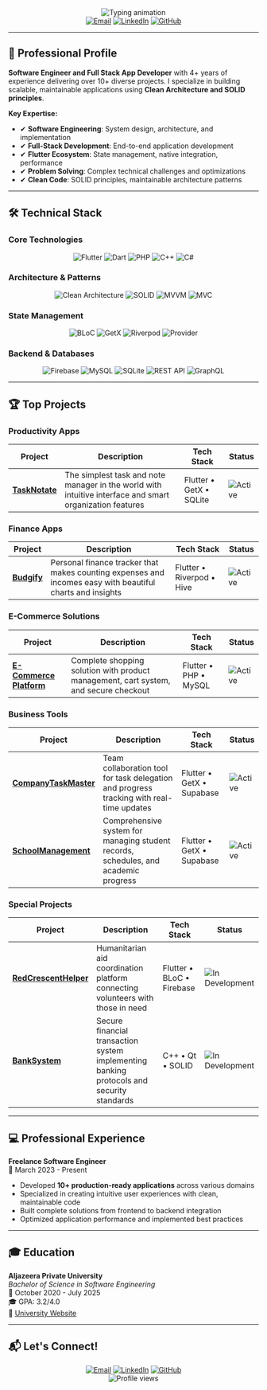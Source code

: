 <div align="center">
  <img src="https://readme-typing-svg.demolab.com?font=Fira+Code&weight=600&size=35&duration=3000&pause=1000&color=3390FF&center=true&vCenter=true&width=600&lines=Mohammed+Abdullkareem;Software+Engineer;Full+Stack+App+Developer;Problem+Solver;Clean+Code+Advocate" alt="Typing animation" />
</div>

<div align="center">
  <a href="mailto:sonsabdulkareem@gmail.com" target="_blank"><img src="https://img.shields.io/badge/Email-D14836?style=for-the-badge&logo=gmail&logoColor=white" alt="Email"></a>
  <a href="https://www.linkedin.com/in/mohammed-abdullkareem-02a965330" target="_blank"><img src="https://img.shields.io/badge/LinkedIn-0077B5?style=for-the-badge&logo=linkedin&logoColor=white" alt="LinkedIn"></a>
  <a href="https://github.com/MegoABKM" target="_blank"><img src="https://img.shields.io/badge/GitHub-181717?style=for-the-badge&logo=github&logoColor=white" alt="GitHub"></a>
</div>

---

## 🚀 Professional Profile

**Software Engineer and Full Stack App Developer** with 4+ years of experience delivering over 10+ diverse projects. I specialize in building scalable, maintainable applications using **Clean Architecture and SOLID principles**.

**Key Expertise:**
- ✔ **Software Engineering**: System design, architecture, and implementation
- ✔ **Full-Stack Development**: End-to-end application development
- ✔ **Flutter Ecosystem**: State management, native integration, performance
- ✔ **Problem Solving**: Complex technical challenges and optimizations
- ✔ **Clean Code**: SOLID principles, maintainable architecture patterns

---

## 🛠️ Technical Stack

### Core Technologies
<p align="center">
  <img src="https://img.shields.io/badge/Flutter-02569B?style=for-the-badge&logo=flutter&logoColor=white" alt="Flutter">
  <img src="https://img.shields.io/badge/Dart-0175C2?style=for-the-badge&logo=dart&logoColor=white" alt="Dart">
  <img src="https://img.shields.io/badge/PHP-777BB4?style=for-the-badge&logo=php&logoColor=white" alt="PHP">
  <img src="https://img.shields.io/badge/C++-00599C?style=for-the-badge&logo=cplusplus&logoColor=white" alt="C++">
  <img src="https://img.shields.io/badge/C%23-239120?style=for-the-badge&logo=c-sharp&logoColor=white" alt="C#">
</p>

### Architecture & Patterns
<p align="center">
  <img src="https://img.shields.io/badge/Clean_Arch-6DB33F?style=for-the-badge" alt="Clean Architecture">
  <img src="https://img.shields.io/badge/SOLID-FF6D00?style=for-the-badge" alt="SOLID">
  <img src="https://img.shields.io/badge/MVVM-5C2D91?style=for-the-badge" alt="MVVM">
  <img src="https://img.shields.io/badge/MVC-5C2D91?style=for-the-badge" alt="MVC">
</p>

### State Management
<p align="center">
  <img src="https://img.shields.io/badge/BLoC-02569B?style=for-the-badge&logo=flutter&logoColor=white" alt="BLoC">
  <img src="https://img.shields.io/badge/GetX-6DB33F?style=for-the-badge&logo=flutter&logoColor=white" alt="GetX">
  <img src="https://img.shields.io/badge/Riverpod-4A98E8?style=for-the-badge&logo=riverpod&logoColor=white" alt="Riverpod">
  <img src="https://img.shields.io/badge/Provider-4285F4?style=for-the-badge&logo=flutter&logoColor=white" alt="Provider">
</p>

### Backend & Databases
<p align="center">
  <img src="https://img.shields.io/badge/Firebase-FFCA28?style=for-the-badge&logo=firebase&logoColor=black" alt="Firebase">
  <img src="https://img.shields.io/badge/MySQL-4479A1?style=for-the-badge&logo=mysql&logoColor=white" alt="MySQL">
  <img src="https://img.shields.io/badge/SQLite-003B57?style=for-the-badge&logo=sqlite&logoColor=white" alt="SQLite">
  <img src="https://img.shields.io/badge/REST_API-FF6D00?style=for-the-badge" alt="REST API">
  <img src="https://img.shields.io/badge/GraphQL-E10098?style=for-the-badge&logo=graphql&logoColor=white" alt="GraphQL">
</p>

---

## 🏆 Top Projects

### Productivity Apps
| Project | Description | Tech Stack | Status |
|---------|-------------|------------|--------|
| **[TaskNotate](https://github.com/MegoABKM/TaskNotate-app)** | The simplest task and note manager in the world with intuitive interface and smart organization features | Flutter • GetX • SQLite | ![Active](https://img.shields.io/badge/Active-3DDC84?style=flat) |

### Finance Apps
| Project | Description | Tech Stack | Status |
|---------|-------------|------------|--------|
| **[Budgify](https://github.com/MegoABKM/Budgify-app)** | Personal finance tracker that makes counting expenses and incomes easy with beautiful charts and insights | Flutter • Riverpod • Hive | ![Active](https://img.shields.io/badge/Active-3DDC84?style=flat) |

### E-Commerce Solutions
| Project | Description | Tech Stack | Status |
|---------|-------------|------------|--------|
| **[E-Commerce Platform](https://github.com/MegoABKM/E-commerce-app)** | Complete shopping solution with product management, cart system, and secure checkout | Flutter • PHP • MySQL | ![Active](https://img.shields.io/badge/Active-3DDC84?style=flat) |

### Business Tools
| Project | Description | Tech Stack | Status |
|---------|-------------|------------|--------|
| **[CompanyTaskMaster](https://github.com/MegoABKM/CompanyTaskMaster-app)** | Team collaboration tool for task delegation and progress tracking with real-time updates | Flutter • GetX • Supabase | ![Active](https://img.shields.io/badge/Active-3DDC84?style=flat) |
| **[SchoolManagement](https://github.com/MegoABKM/SchoolManagement)** | Comprehensive system for managing student records, schedules, and academic progress | Flutter • GetX • Supabase | ![Active](https://img.shields.io/badge/Active-3DDC84?style=flat) |

### Special Projects
| Project | Description | Tech Stack | Status |
|---------|-------------|------------|--------|
| **[RedCrescentHelper](https://github.com/MegoABKM/RedCrescentHelper)** | Humanitarian aid coordination platform connecting volunteers with those in need | Flutter • BLoC • Firebase | ![In Development](https://img.shields.io/badge/In_Development-FFCA28?style=flat) |
| **[BankSystem](https://github.com/MegoABKM/BankSystem)** | Secure financial transaction system implementing banking protocols and security standards | C++ • Qt • SOLID | ![In Development](https://img.shields.io/badge/In_Development-FFCA28?style=flat) |

---

## 💻 Professional Experience

**Freelance Software Engineer**  
📅 March 2023 - Present  
- Developed **10+ production-ready applications** across various domains  
- Specialized in creating intuitive user experiences with clean, maintainable code  
- Built complete solutions from frontend to backend integration  
- Optimized application performance and implemented best practices  

---

## 🎓 Education

**Aljazeera Private University**  
*Bachelor of Science in Software Engineering*  
📅 October 2020 - July 2025  
🎓 GPA: 3.2/4.0  
🔗 [University Website](https://jude.edu.sy/)

---

## 📬 Let's Connect!

<div align="center">
  <a href="mailto:sonsabdulkareem@gmail.com" target="_blank"><img src="https://img.shields.io/badge/Email-D14836?style=for-the-badge&logo=gmail&logoColor=white" alt="Email"></a>
  <a href="https://www.linkedin.com/in/mohammed-abdullkareem-02a965330" target="_blank"><img src="https://img.shields.io/badge/LinkedIn-0077B5?style=for-the-badge&logo=linkedin&logoColor=white" alt="LinkedIn"></a>
  <a href="https://github.com/MegoABKM" target="_blank"><img src="https://img.shields.io/badge/GitHub-181717?style=for-the-badge&logo=github&logoColor=white" alt="GitHub"></a>
</div>

<div align="center">
  <img src="https://komarev.com/ghpvc/?username=MegoABKM&label=Profile%20views&color=0e75b6&style=flat" alt="Profile views" />
</div>
